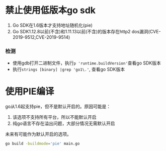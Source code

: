 # 禁止使用低版本go sdk<div id="compile1"></div>

1. Go SDK在1.6版本才支持地址随机化(pie)
2. Go SDK1.12.8以前(不含)和1.11.13以前(不含)的版本存在http2 dos漏洞(CVE-2019-9512,CVE-2019-9514)

### 检测

- 使用gdb打开二进制文件，执行`p 'runtime.buildVersion'`查看go SDK版本
- 执行`strings [binary] |grep 'go1\.'`, 查看go SDK版本

# 使用PIE编译<div id="compile2"></div>

go从1.6起支持pie，但不是默认开启的。原因可能是：

1. 该选项不支持所有平台，所以不能默认开启
2. 纯go语言不存在溢出问题，大部分情况无需默认开启

未来有可能作为默认开启的选项。

```bash
go build -buildmode='pie' main.go 
```